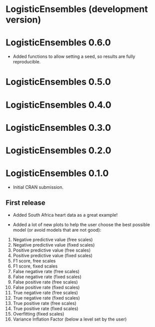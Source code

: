 # LogisticEnsembles (development version)

# LogisticEnsembles 0.6.0

* Added functions to allow setting a seed, so results are fully reproducible.

# LogisticEnsembles 0.5.0

# LogisticEnsembles 0.4.0

# LogisticEnsembles 0.3.0

# LogisticEnsembles 0.2.0

# LogisticEnsembles 0.1.0

* Initial CRAN submission.

## First release

* Added South Africa heart data as a great example!

* Added a lot of new plots to help the user choose the best possible model (or avoid models that are not good):
1. Negative predictive value (free scales)
2. Negative predictive value (fixed scales)
3. Positive predictive value (free scales)
4. Positive predictive value (fixed scales)
5. F1 score, free scales
6. F1 score, fixed scales
7. False negative rate (free scales)
8. False negative rate (fixed scales)
9. False positive rate (free scales)
10. False positive rate (fixed scales)
11. True negative rate (free scales)
12. True negative rate (fixed scales)
13. True positive rate (free scales)
14. True positive rate (fixed scales)
15. Overfitting (fixed scales)
16. Variance Inflation Factor (below a level set by the user)
